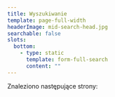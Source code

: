 ```yaml
---
title: Wyszukiwanie
template: page-full-width
headerImage: mid-search-head.jpg
searchable: false
slots:
  bottom:
    - type: static
      template: form-full-search
      content: ""
---
```

Znaleziono następujące strony: